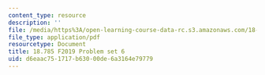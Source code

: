 ```yaml
---
content_type: resource
description: ''
file: /media/https%3A/open-learning-course-data-rc.s3.amazonaws.com/18-785-number-theory-i-fall-2019/d6eaac751717b63000de6a3164e79779_MIT18_785F19_pset6.pdf
file_type: application/pdf
resourcetype: Document
title: 18.785 F2019 Problem set 6
uid: d6eaac75-1717-b630-00de-6a3164e79779
---
```

